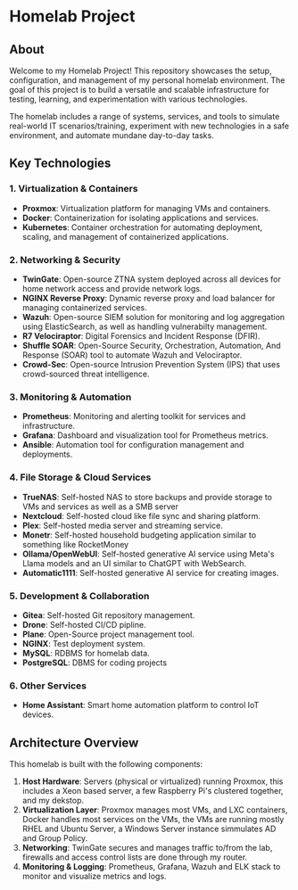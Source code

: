 # Homelab Project

## About
Welcome to my Homelab Project! This repository showcases the setup, configuration, and management of my personal homelab environment. The goal of this project is to build a versatile and scalable infrastructure for testing, learning, and experimentation with various technologies. 

The homelab includes a range of systems, services, and tools to simulate real-world IT scenarios/training, experiment with new technologies in a safe environment, and automate mundane day-to-day tasks.

## Key Technologies

### 1. Virtualization & Containers
- **Proxmox**: Virtualization platform for managing VMs and containers.
- **Docker**: Containerization for isolating applications and services.
- **Kubernetes**: Container orchestration for automating deployment, scaling, and management of containerized applications.

### 2. Networking & Security
- **TwinGate**: Open-source ZTNA system deployed across all devices for home network access and provide network logs.
- **NGINX Reverse Proxy**: Dynamic reverse proxy and load balancer for managing containerized services.
- **Wazuh**: Open-source SIEM solution for monitoring and log aggregation using ElasticSearch, as well as handling vulnerabilty management.
- **R7 Velociraptor**: Digital Forensics and Incident Response (DFIR).
- **Shuffle SOAR**: Open-Source Security, Orchestration, Automation, And Response (SOAR) tool to automate Wazuh and Velociraptor.
- **Crowd-Sec**: Open-source Intrusion Prevention System (IPS) that uses crowd-sourced threat intelligence.

### 3. Monitoring & Automation
- **Prometheus**: Monitoring and alerting toolkit for services and infrastructure.
- **Grafana**: Dashboard and visualization tool for Prometheus metrics.
- **Ansible**: Automation tool for configuration management and deployments.

### 4. File Storage & Cloud Services
- **TrueNAS**: Self-hosted NAS to store backups and provide storage to VMs and services as well as a SMB server
- **Nextcloud**: Self-hosted cloud like file sync and sharing platform.
- **Plex**: Self-hosted media server and streaming service.
- **Monetr**: Self-hosted household budgeting application similar to something like RocketMoney
- **Ollama/OpenWebUI**: Self-hosted generative AI service using Meta's Llama models and an UI similar to ChatGPT with WebSearch.
- **Automatic1111**: Self-hosted generative AI service for creating images.

### 5. Development & Collaboration
- **Gitea**: Self-hosted Git repository management.
- **Drone**: Self-hosted CI/CD pipline.
- **Plane**: Open-Source project management tool.
- **NGINX**: Test deployment system.
- **MySQL**: RDBMS for homelab data.
- **PostgreSQL**: DBMS for coding projects

### 6. Other Services
- **Home Assistant**: Smart home automation platform to control IoT devices.

## Architecture Overview
This homelab is built with the following components:
1. **Host Hardware**: Servers (physical or virtualized) running Proxmox, this includes a Xeon based server, a few Raspberry Pi's clustered together, and my dekstop.
2. **Virtualization Layer**: Proxmox manages most VMs, and LXC containers, Docker handles most services on the VMs, the VMs are running mostly RHEL and Ubuntu Server, a Windows Server instance simmulates AD and Group Policy.
4. **Networking**: TwinGate secures and manages traffic to/from the lab, firewalls and access control lists are done through my router.
5. **Monitoring & Logging**: Prometheus, Grafana, Wazuh and ELK stack to monitor and visualize metrics and logs.
